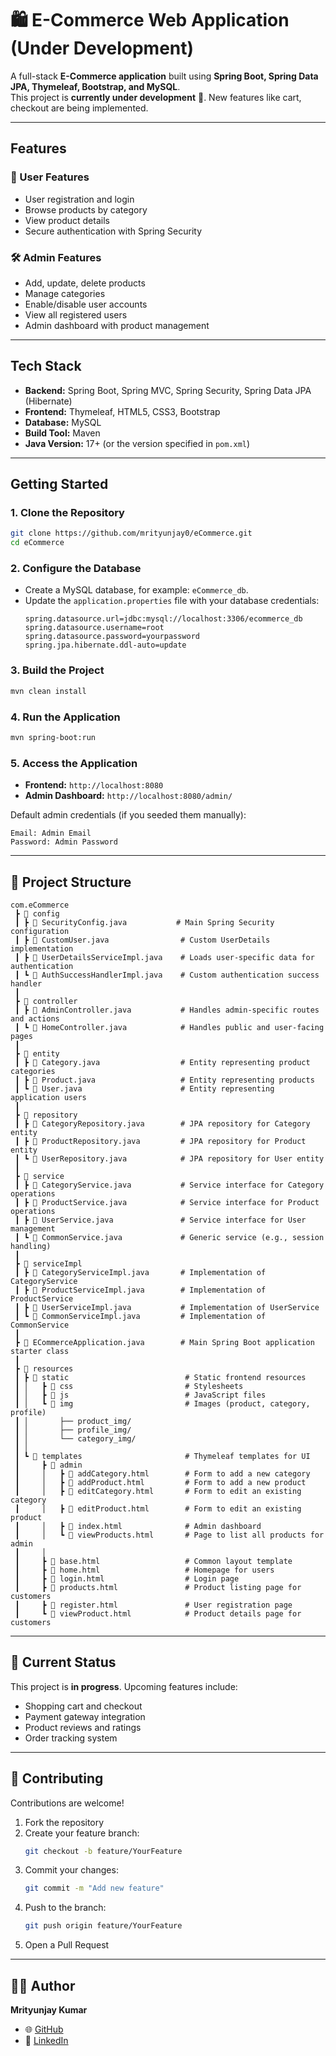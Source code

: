 # 🛍️ E-Commerce Web Application (Under Development)

A full-stack **E-Commerce application** built using **Spring Boot, Spring Data JPA, Thymeleaf, Bootstrap, and MySQL**.  
This project is **currently under development** 🚧. New features like cart, checkout are being implemented.

---

## **Features**
### 👥 User Features
- User registration and login
- Browse products by category
- View product details
- Secure authentication with Spring Security

### 🛠️ Admin Features
- Add, update, delete products
- Manage categories
- Enable/disable user accounts
- View all registered users
- Admin dashboard with product management

---

## **Tech Stack**
- **Backend:** Spring Boot, Spring MVC, Spring Security, Spring Data JPA (Hibernate)
- **Frontend:** Thymeleaf, HTML5, CSS3, Bootstrap
- **Database:** MySQL
- **Build Tool:** Maven
- **Java Version:** 17+ (or the version specified in `pom.xml`)

---

## **Getting Started**

### 1. Clone the Repository
```bash
git clone https://github.com/mrityunjay0/eCommerce.git
cd eCommerce
```

### 2. Configure the Database
- Create a MySQL database, for example: `eCommerce_db`.
- Update the `application.properties` file with your database credentials:
  ```properties
  spring.datasource.url=jdbc:mysql://localhost:3306/ecommerce_db
  spring.datasource.username=root
  spring.datasource.password=yourpassword
  spring.jpa.hibernate.ddl-auto=update
  ```

### 3. Build the Project
```bash
mvn clean install
```

### 4. Run the Application
```bash
mvn spring-boot:run
```

### 5. Access the Application
- **Frontend:** `http://localhost:8080`
- **Admin Dashboard:** `http://localhost:8080/admin/`

Default admin credentials (if you seeded them manually):
```
Email: Admin Email
Password: Admin Password
```

---

## 📂 Project Structure

```
com.eCommerce
 ┣ 📂 config
 ┃ ┣ 📄 SecurityConfig.java           # Main Spring Security configuration
 ┃ ┣ 📄 CustomUser.java                # Custom UserDetails implementation
 ┃ ┣ 📄 UserDetailsServiceImpl.java    # Loads user-specific data for authentication
 ┃ ┗ 📄 AuthSuccessHandlerImpl.java    # Custom authentication success handler
 ┃
 ┣ 📂 controller
 ┃ ┣ 📄 AdminController.java           # Handles admin-specific routes and actions
 ┃ ┗ 📄 HomeController.java            # Handles public and user-facing pages
 ┃
 ┣ 📂 entity
 ┃ ┣ 📄 Category.java                  # Entity representing product categories
 ┃ ┣ 📄 Product.java                   # Entity representing products
 ┃ ┗ 📄 User.java                      # Entity representing application users
 ┃
 ┣ 📂 repository
 ┃ ┣ 📄 CategoryRepository.java        # JPA repository for Category entity
 ┃ ┣ 📄 ProductRepository.java         # JPA repository for Product entity
 ┃ ┗ 📄 UserRepository.java            # JPA repository for User entity
 ┃
 ┣ 📂 service
 ┃ ┣ 📄 CategoryService.java           # Service interface for Category operations
 ┃ ┣ 📄 ProductService.java            # Service interface for Product operations
 ┃ ┣ 📄 UserService.java               # Service interface for User management
 ┃ ┗ 📄 CommonService.java             # Generic service (e.g., session handling)
 ┃
 ┣ 📂 serviceImpl
 ┃ ┣ 📄 CategoryServiceImpl.java       # Implementation of CategoryService
 ┃ ┣ 📄 ProductServiceImpl.java        # Implementation of ProductService
 ┃ ┣ 📄 UserServiceImpl.java           # Implementation of UserService
 ┃ ┗ 📄 CommonServiceImpl.java         # Implementation of CommonService
 ┃
 ┣ 📄 ECommerceApplication.java        # Main Spring Boot application starter class
 ┃
 ┣ 📂 resources
 ┃ ┣ 📂 static                          # Static frontend resources
 ┃ │   ┣ 📂 css                         # Stylesheets
 ┃ │   ┣ 📂 js                          # JavaScript files
 ┃ │   ┗ 📂 img                         # Images (product, category, profile)
 ┃ │       ├── product_img/
 ┃ │       ├── profile_img/
 ┃ │       └── category_img/
 ┃ │
 ┃ ┗ 📂 templates                       # Thymeleaf templates for UI
 ┃     ┣ 📂 admin
 ┃     │   ┣ 📄 addCategory.html        # Form to add a new category
 ┃     │   ┣ 📄 addProduct.html         # Form to add a new product
 ┃     │   ┣ 📄 editCategory.html       # Form to edit an existing category
 ┃     │   ┣ 📄 editProduct.html        # Form to edit an existing product
 ┃     │   ┣ 📄 index.html              # Admin dashboard
 ┃     │   ┗ 📄 viewProducts.html       # Page to list all products for admin
 ┃     │
 ┃     ┣ 📄 base.html                   # Common layout template
 ┃     ┣ 📄 home.html                   # Homepage for users
 ┃     ┣ 📄 login.html                  # Login page
 ┃     ┣ 📄 products.html               # Product listing page for customers
 ┃     ┣ 📄 register.html               # User registration page
 ┃     ┗ 📄 viewProduct.html            # Product details page for customers
```

---

## 🚧 Current Status

This project is **in progress**. Upcoming features include:
- Shopping cart and checkout
- Payment gateway integration
- Product reviews and ratings
- Order tracking system
---

## 🤝 Contributing

Contributions are welcome!

1. Fork the repository
2. Create your feature branch:
   ```bash
   git checkout -b feature/YourFeature
   ```
3. Commit your changes:
   ```bash
   git commit -m "Add new feature"
   ```
4. Push to the branch:
   ```bash
   git push origin feature/YourFeature
   ```
5. Open a Pull Request

---

## 👨‍💻 Author

**Mrityunjay Kumar**
- 🌐 [GitHub](https://github.com/mrityunjay0)
- 💼 [LinkedIn](https://www.linkedin.com/in/mrityunjay555/)  